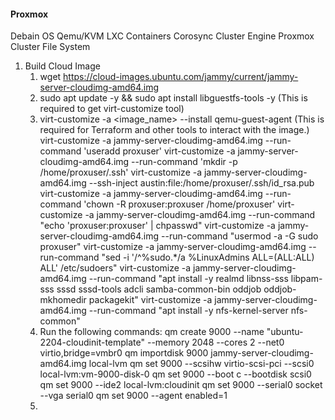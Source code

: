 #### Proxmox

Debain OS
Qemu/KVM
LXC Containers
Corosync Cluster Engine
Proxmox Cluster File System

1. Build Cloud Image
   1. wget https://cloud-images.ubuntu.com/jammy/current/jammy-server-cloudimg-amd64.img
   2. sudo apt update -y && sudo apt install libguestfs-tools -y (This is required to get virt-customize tool)
   3. virt-customize -a <image_name> --install qemu-guest-agent (This is required for Terraform and other tools to interact with the image.)
    virt-customize -a jammy-server-cloudimg-amd64.img --run-command 'useradd proxuser'
    virt-customize -a jammy-server-cloudimg-amd64.img --run-command 'mkdir -p /home/proxuser/.ssh'
    virt-customize -a jammy-server-cloudimg-amd64.img --ssh-inject austin:file:/home/proxuser/.ssh/id_rsa.pub
    virt-customize -a jammy-server-cloudimg-amd64.img --run-command 'chown -R proxuser:proxuser /home/proxuser'
    virt-customize -a jammy-server-cloudimg-amd64.img --run-command "echo 'proxuser:proxuser' | chpasswd"
    virt-customize -a jammy-server-cloudimg-amd64.img --run-command "usermod -a -G sudo proxuser"
    virt-customize -a jammy-server-cloudimg-amd64.img --run-command "sed -i '/^%sudo.*/a %LinuxAdmins    ALL=(ALL:ALL) ALL' /etc/sudoers"
    virt-customize -a jammy-server-cloudimg-amd64.img --run-command "apt install -y realmd libnss-sss libpam-sss sssd sssd-tools adcli samba-common-bin oddjob oddjob-mkhomedir packagekit"
    virt-customize -a jammy-server-cloudimg-amd64.img --run-command "apt install -y nfs-kernel-server nfs-common"
   4. Run the following commands:
    qm create 9000 --name "ubuntu-2204-cloudinit-template" --memory 2048 --cores 2 --net0 virtio,bridge=vmbr0
    qm importdisk 9000 jammy-server-cloudimg-amd64.img local-lvm
    qm set 9000 --scsihw virtio-scsi-pci --scsi0 local-lvm:vm-9000-disk-0
    qm set 9000 --boot c --bootdisk scsi0
    qm set 9000 --ide2 local-lvm:cloudinit
    qm set 9000 --serial0 socket --vga serial0
    qm set 9000 --agent enabled=1
   5. 